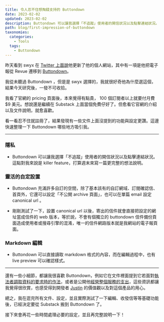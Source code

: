 ```yaml
---
title: 令人忍不住想掏錢支持的 Buttondown 
date: 2023-02-02
updated: 2023-02-02
description: Buttondown 可以讓我選擇「不追蹤」使用者的開信狀況以及點擊連結狀況。這點對我來說是 killer feature
path: blog/first-impression-of-buttondown
taxonomies:
  categories: 
    - Tools
  tags: 
    - Buttondown
---
```


昨天看到 swyx 在 [Twitter 上面說](https://twitter.com/swyx/status/1620346633778262018)他更新了他的個人網站，其中有一項是他把電子報從 Revue 遷移到 [Buttondown](https://buttondown.email/)。

我從未聽過 Buttondown ，但是是 swyx 選擇的，我就很好奇他為什麼選這個，結果今天研究後，一發不可收拾。

我看了官網的 pricing 頁面後，本來覺得有點貴， 100 個訂閱者以上就要付月費 $9 美元。想說還是繼續在 Substack 上面當個免費仔好了。但愈看它官網的介紹以及文件說明，就愈喜歡。

看一看忍不住就註冊了，結果發現有一些文件上面沒提到的功能與設定更讚。這邊快速整理一下 Buttondown 哪些地方吸引我。

<!-- More -->
---

### 隱私

* Buttondown 可以讓我選擇「不追蹤」使用者的開信狀況以及點擊連結狀況。這點對我來說是 killer feature，打算週末來寫一篇更完整的想法說明。


### 靈活的自定設置

* Buttondown 充滿許多自訂的空間，除了基本該有的自訂網域、訂閱確認信、首頁外，它還可以設定「不公開 archive 頁面」，也可以在單篇 email 設定 canonical url 。

* 剛剛測試了一下，設置 canonical url 以後，寄出的信件就會直接把設定的網址當成信件的 web 版本，等於說，不會有個獨立的 buttondown 信件備份頁面造成使用者或搜尋引擎的混淆，唯一的信件網路版本就是我網站的電子報頁面。


### Markdown 編輯

* Buttondown 可以直接讀取 markdown 格式的內容，而在編輯過程中，也有 live preview 可以確認樣式。


---

還有一些小細節，都讓我很喜歡 Buttondown，例如它在文件裡面提到它若面對[執法者調取資料的要求時的作法](https://docs.buttondown.email/odds-and-ends/law-enforcement-requests)，或者是公開他[經營整個服務的支出](https://docs.buttondown.email/behind-the-scenes/running-costs)，這些資訊都讓我覺得很欣賞，也感受得到開發者 [Justin](https://twitter.com/jmduke) 的價值觀以及對這個產品的用心。


總之，我在逛完所有文件、設定，並且實際測試了一下編輯、收發信等等基礎功能後，已經決定要從 Substack 搬到 Buttondown 了。


接下來會再花一些時間處理必要的設定，並且再完整說明一下！